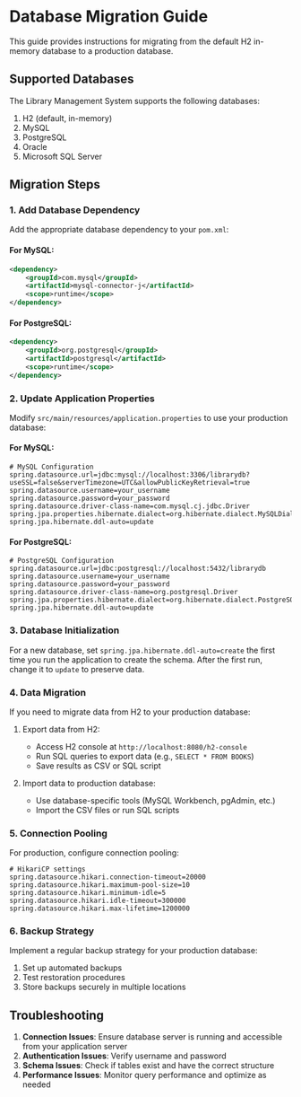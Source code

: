 # Database Migration Guide

This guide provides instructions for migrating from the default H2 in-memory database to a production database.

## Supported Databases

The Library Management System supports the following databases:

1. H2 (default, in-memory)
2. MySQL
3. PostgreSQL
4. Oracle
5. Microsoft SQL Server

## Migration Steps

### 1. Add Database Dependency

Add the appropriate database dependency to your `pom.xml`:

#### For MySQL:
```xml
<dependency>
    <groupId>com.mysql</groupId>
    <artifactId>mysql-connector-j</artifactId>
    <scope>runtime</scope>
</dependency>
```

#### For PostgreSQL:
```xml
<dependency>
    <groupId>org.postgresql</groupId>
    <artifactId>postgresql</artifactId>
    <scope>runtime</scope>
</dependency>
```

### 2. Update Application Properties

Modify `src/main/resources/application.properties` to use your production database:

#### For MySQL:
```properties
# MySQL Configuration
spring.datasource.url=jdbc:mysql://localhost:3306/librarydb?useSSL=false&serverTimezone=UTC&allowPublicKeyRetrieval=true
spring.datasource.username=your_username
spring.datasource.password=your_password
spring.datasource.driver-class-name=com.mysql.cj.jdbc.Driver
spring.jpa.properties.hibernate.dialect=org.hibernate.dialect.MySQLDialect
spring.jpa.hibernate.ddl-auto=update
```

#### For PostgreSQL:
```properties
# PostgreSQL Configuration
spring.datasource.url=jdbc:postgresql://localhost:5432/librarydb
spring.datasource.username=your_username
spring.datasource.password=your_password
spring.datasource.driver-class-name=org.postgresql.Driver
spring.jpa.properties.hibernate.dialect=org.hibernate.dialect.PostgreSQLDialect
spring.jpa.hibernate.ddl-auto=update
```

### 3. Database Initialization

For a new database, set `spring.jpa.hibernate.ddl-auto=create` the first time you run the application to create the schema. After the first run, change it to `update` to preserve data.

### 4. Data Migration

If you need to migrate data from H2 to your production database:

1. Export data from H2:
   - Access H2 console at `http://localhost:8080/h2-console`
   - Run SQL queries to export data (e.g., `SELECT * FROM BOOKS`)
   - Save results as CSV or SQL script

2. Import data to production database:
   - Use database-specific tools (MySQL Workbench, pgAdmin, etc.)
   - Import the CSV files or run SQL scripts

### 5. Connection Pooling

For production, configure connection pooling:

```properties
# HikariCP settings
spring.datasource.hikari.connection-timeout=20000
spring.datasource.hikari.maximum-pool-size=10
spring.datasource.hikari.minimum-idle=5
spring.datasource.hikari.idle-timeout=300000
spring.datasource.hikari.max-lifetime=1200000
```

### 6. Backup Strategy

Implement a regular backup strategy for your production database:

1. Set up automated backups
2. Test restoration procedures
3. Store backups securely in multiple locations

## Troubleshooting

1. **Connection Issues**: Ensure database server is running and accessible from your application server
2. **Authentication Issues**: Verify username and password
3. **Schema Issues**: Check if tables exist and have the correct structure
4. **Performance Issues**: Monitor query performance and optimize as needed 